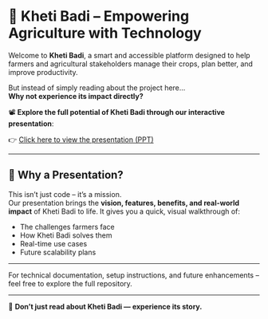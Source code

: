 # 🌾 Kheti Badi – Empowering Agriculture with Technology

Welcome to **Kheti Badi**, a smart and accessible platform designed to help farmers and agricultural stakeholders manage their crops, plan better, and improve productivity.

But instead of simply reading about the project here...  
**Why not experience its impact directly?**

📽️ **Explore the full potential of Kheti Badi through our interactive presentation**:

👉 [Click here to view the presentation (PPT)](https://docs.google.com/presentation/d/1qI0alyQ_txB7g0vhiT9Kgvmpn_nkd1-5/edit?usp=sharing&ouid=117388904850826502080&rtpof=true&sd=true)

---

## 🌟 Why a Presentation?

This isn’t just code – it’s a mission.  
Our presentation brings the **vision, features, benefits, and real-world impact** of Kheti Badi to life. It gives you a quick, visual walkthrough of:

- The challenges farmers face
- How Kheti Badi solves them
- Real-time use cases
- Future scalability plans

---



For technical documentation, setup instructions, and future enhancements – feel free to explore the full repository.

---

🎯 **Don’t just read about Kheti Badi — experience its story.**


